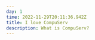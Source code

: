 ```yaml
---
day: 1
time: 2022-11-29T20:11:36.942Z
title: I love CompuServ 
description: What is CompuServ?
---
```


